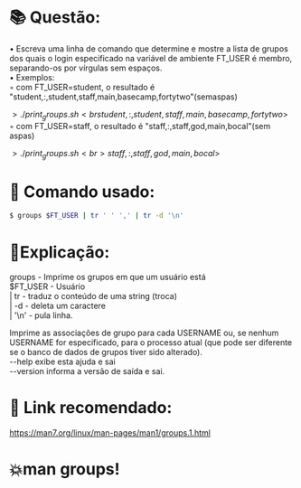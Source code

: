 # 📚 Questão:
• Escreva uma linha de comando que determine e mostre a lista de grupos dos quais o login especificado na variável de ambiente FT_USER é membro, separando-os por vírgulas sem espaços. <br>
• Exemplos: <br>
◦ com FT_USER=student, o resultado é "student,:,student,staff,main,basecamp,fortytwo"(semaspas) <br>

$>./print_groups.sh <br
student,:,student,staff,main,basecamp,fortytwo$> <br>
◦ com FT_USER=staff, o resultado é "staff,:,staff,god,main,bocal"(sem aspas) <br>

$>./print_groups.sh <br>
staff,:,staff,god,main,bocal$> <br>

# 🖖 Comando usado:
```sh
$ groups $FT_USER | tr ' ' ',' | tr -d '\n'
```

# 📝Explicação: 

groups - Imprime os grupos em que um usuário está <br>
$FT_USER - Usuário <br>
| tr - traduz o conteúdo de uma string (troca) <br>
| -d - deleta um caractere <br>
| '\n' - pula linha. 

Imprime as associações de grupo para cada USERNAME ou, se nenhum USERNAME for especificado, para o processo atual (que pode ser diferente se o banco de dados de grupos tiver sido alterado). <br>
--help exibe esta ajuda e sai <br>
--version informa a versão de saída e sai.


# 🤖 Link recomendado: 
https://man7.org/linux/man-pages/man1/groups.1.html

# 💥man groups!


